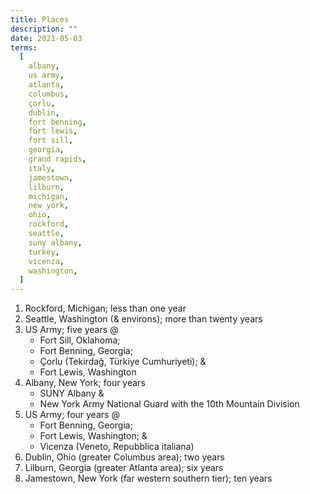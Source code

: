 ```yaml
---
title: Places
description: ""
date: 2021-05-03
terms:
  [
    albany,
    us army,
    atlanta,
    columbus,
    çorlu,
    dublin,
    fort benning,
    fort lewis,
    fort sill,
    georgia,
    grand rapids,
    italy,
    jamestown,
    lilburn,
    michigan,
    new york,
    ohio,
    rockford,
    seattle,
    suny albany,
    turkey,
    vicenza,
    washington,
  ]
---
```


1. Rockford, Michigan; less than one year
2. Seattle, Washington (& environs); more than twenty years
3. US Army; five years @
   - Fort Sill, Oklahoma;
   - Fort Benning, Georgia;
   - Çorlu (Tekirdağ, Türkiye Cumhuriyeti); &
   - Fort Lewis, Washington
4. Albany, New York; four years
   - SUNY Albany &
   - New York Army National Guard with the 10th Mountain Division
5. US Army; four years @
   - Fort Benning, Georgia;
   - Fort Lewis, Washington; &
   - Vicenza (Veneto, Repubblica italiana)
6. Dublin, Ohio (greater Columbus area); two years
7. Lilburn, Georgia (greater Atlanta area); six years
8. Jamestown, New York (far western southern tier); ten years
